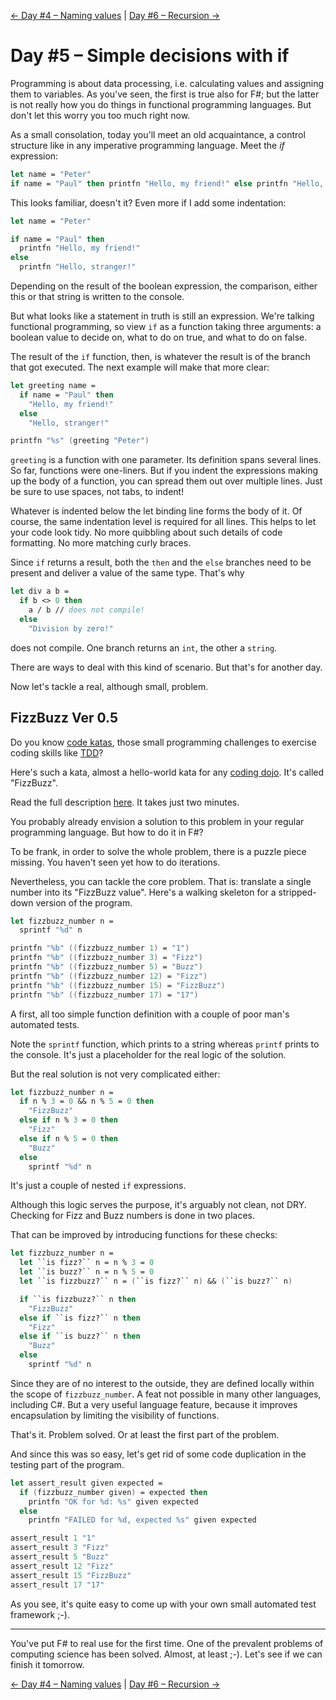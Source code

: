 [← Day #4 – Naming values](../day04) | [Day #6 – Recursion →](..../week02/day06)

# Day #5 – Simple decisions with if
Programming is about data processing, i.e. calculating values and assigning them to variables. As you've seen, the first is true also for F#; but the latter is not really how you do things in functional programming languages. But don't let this worry you too much right now.

As a small consolation, today you'll meet an old acquaintance, a control structure like in any imperative programming language. Meet the _if_ expression:

```fsharp
let name = "Peter"
if name = "Paul" then printfn "Hello, my friend!" else printfn "Hello, stranger!"
```

This looks familiar, doesn't it? Even more if I add some indentation:

```fsharp
let name = "Peter"

if name = "Paul" then
  printfn "Hello, my friend!"
else
  printfn "Hello, stranger!"
```

Depending on the result of the boolean expression, the comparison, either this or that string is written to the console.

But what looks like a statement in truth is still an expression. We're talking functional programming, so view `if` as a function taking three arguments: a boolean value to decide on, what to do on true, and what to do on false.

The result of the `if` function, then, is whatever the result is of the branch that got executed. The next example will make that more clear:

```fsharp
let greeting name =
  if name = "Paul" then
    "Hello, my friend!"
  else
    "Hello, stranger!"

printfn "%s" (greeting "Peter")
```

`greeting` is a function with one parameter. Its definition spans several lines. So far, functions were one-liners. But if you indent the expressions making up the body of a function, you can spread them out over multiple lines. Just be sure to use spaces, not tabs, to indent!

Whatever is indented below the let binding line forms the body of it. Of course, the same indentation level is required for all lines. This helps to let your code look tidy. No more quibbling about such details of code formatting. No more matching curly braces.

Since `if` returns a result, both the `then` and the `else` branches need to be present and deliver a value of the same type. That's why

```fsharp
let div a b =
  if b <> 0 then
    a / b // does not compile!
  else
    "Division by zero!"
```

does not compile. One branch returns an `int`, the other a `string`.

There are ways to deal with this kind of scenario. But that's for another day.

Now let's tackle a real, although small, problem.

## FizzBuzz Ver 0.5
Do you know [code katas](http://en.wikipedia.org/wiki/Kata_(programming)), those small programming challenges to exercise coding skills like [TDD](http://en.wikipedia.org/wiki/Test-driven_development)?

Here's such a kata, almost a hello-world kata for any [coding dojo](http://codingdojo.org). It's called "FizzBuzz".

Read the full description [here](https://app.box.com/s/kvrd51oykrob44xv2t379k98ay9ai568). It takes just two minutes.

You probably already envision a solution to this problem in your regular programming language. But how to do it in F#?

To be frank, in order to solve the whole problem, there is a puzzle piece missing. You haven't seen yet how to do iterations.

Nevertheless, you can tackle the core problem. That is: translate a single number into its "FizzBuzz value". Here's a walking skeleton for a stripped-down version of the program.

```fsharp
let fizzbuzz_number n =
  sprintf "%d" n

printfn "%b" ((fizzbuzz_number 1) = "1")
printfn "%b" ((fizzbuzz_number 3) = "Fizz")
printfn "%b" ((fizzbuzz_number 5) = "Buzz")
printfn "%b" ((fizzbuzz_number 12) = "Fizz")
printfn "%b" ((fizzbuzz_number 15) = "FizzBuzz")
printfn "%b" ((fizzbuzz_number 17) = "17")
```

A first, all too simple function definition with a couple of poor man's automated tests.

Note the `sprintf` function, which prints to a string whereas `printf` prints to the console. It's just a placeholder for the real logic of the solution.

But the real solution is not very complicated either:

```fsharp
let fizzbuzz_number n =
  if n % 3 = 0 && n % 5 = 0 then
    "FizzBuzz"
  else if n % 3 = 0 then
    "Fizz"
  else if n % 5 = 0 then
    "Buzz"
  else
    sprintf "%d" n
```

It's just a couple of nested `if` expressions.

Although this logic serves the purpose, it's arguably not clean, not DRY. Checking for Fizz and Buzz numbers is done in two places.

That can be improved by introducing functions for these checks:

```fsharp
let fizzbuzz_number n =
  let ``is fizz?`` n = n % 3 = 0
  let ``is buzz?`` n = n % 5 = 0
  let ``is fizzbuzz?`` n = (``is fizz?`` n) && (``is buzz?`` n)

  if ``is fizzbuzz?`` n then
    "FizzBuzz"
  else if ``is fizz?`` n then
    "Fizz"
  else if ``is buzz?`` n then
    "Buzz"
  else
    sprintf "%d" n
```

Since they are of no interest to the outside, they are defined locally within the scope of `fizzbuzz_number`. A feat not possible in many other languages, including C#. But a very useful language feature, because it improves encapsulation by limiting the visibility of functions.

That's it. Problem solved. Or at least the first part of the problem.

And since this was so easy, let's get rid of some code duplication in the testing part of the program.

```fsharp
let assert_result given expected =
  if (fizzbuzz_number given) = expected then
    printfn "OK for %d: %s" given expected
  else
    printfn "FAILED for %d, expected %s" given expected

assert_result 1 "1"
assert_result 3 "Fizz"
assert_result 5 "Buzz"
assert_result 12 "Fizz"
assert_result 15 "FizzBuzz"
assert_result 17 "17"
```

As you see, it's quite easy to come up with your own small automated test framework ;-).

***

You've put F# to real use for the first time. One of the prevalent problems of computing science has been solved. Almost, at least ;-). Let's see if we can finish it tomorrow.

[← Day #4 – Naming values](../day04) | [Day #6 – Recursion →](..../week02/day06)
